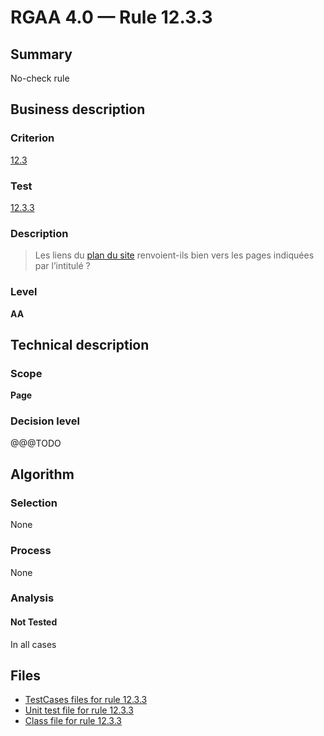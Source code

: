 # RGAA 4.0 — Rule 12.3.3

## Summary

No-check rule

## Business description

### Criterion

[12.3](https://www.numerique.gouv.fr/publications/rgaa-accessibilite/methode/criteres/#crit-12-3)

### Test

[12.3.3](https://www.numerique.gouv.fr/publications/rgaa-accessibilite/methode/criteres/#test-12-3-3)

### Description

> Les liens du [plan du site](https://www.numerique.gouv.fr/publications/rgaa-accessibilite/methode/glossaire/#page-plan-du-site) renvoient-ils bien vers les pages indiquées par l’intitulé ?

### Level

**AA**


## Technical description

### Scope

**Page**

### Decision level

@@@TODO


## Algorithm

### Selection

None

### Process

None

### Analysis

#### Not Tested

In all cases


## Files

- [TestCases files for rule 12.3.3](https://gitlab.com/asqatasun/Asqatasun/-/tree/master/rules/rules-rgaa4.0/src/test/resources/testcases/rgaa40/Rgaa40Rule120303/)
- [Unit test file for rule 12.3.3](https://gitlab.com/asqatasun/Asqatasun/-/blob/master/rules/rules-rgaa4.0/src/test/java/org/asqatasun/rules/rgaa40/Rgaa40Rule120303Test.java)
- [Class file for rule 12.3.3](https://gitlab.com/asqatasun/Asqatasun/-/blob/master/rules/rules-rgaa4.0/src/main/java/org/asqatasun/rules/rgaa40/Rgaa40Rule120303.java)


